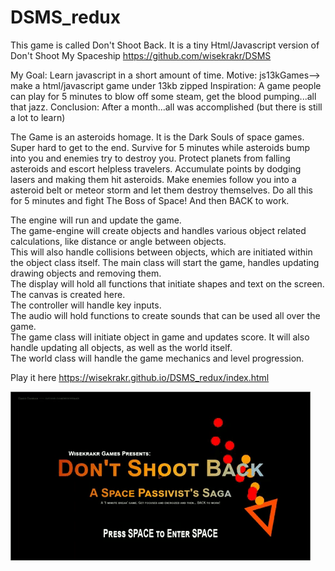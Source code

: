 # DSMS_redux
This game is called Don't Shoot Back. It is a tiny Html/Javascript version of Don't Shoot My Spaceship https://github.com/wisekrakr/DSMS

My Goal: Learn javascript in a short amount of time.
Motive: js13kGames--> make a html/javascript game under 13kb zipped
Inspiration: A game people can play for 5 minutes to blow off some steam, get the blood pumping...all that jazz.
Conclusion: After a month...all was accomplished (but there is still a lot to learn)

The Game is an asteroids homage. It is the Dark Souls of space games. Super hard to get to the end. Survive for 5 minutes while 
asteroids bump into you and enemies try to destroy you. Protect planets from falling asteroids and escort helpless travelers.
Accumulate points by dodging lasers and making them hit asteroids. Make enemies follow you into a asteroid belt or meteor storm and
let them destroy themselves.
Do all this for 5 minutes and fight The Boss of Space! And then BACK to work.

The engine will run and update the game. <br>
The game-engine will create objects and handles various object related calculations, like distance or angle between objects. <br>
  This will also handle collisions between objects, which are initiated within the object class itself.
The main class will start the game, handles updating drawing objects and removing them. <br>
The display will hold all functions that initiate shapes and text on the screen. The canvas is created here.<br>
The controller will handle key inputs.<br>
The audio will hold functions to create sounds that can be used all over the game.<br>
The game class will initiate object in game and updates score. It will also handle updating all objects, as well as the world itself.<br>
The world class will handle the game mechanics and level progression.<br>

Play it here https://wisekrakr.github.io/DSMS_redux/index.html

![](DSMS_redux_start.gif)
